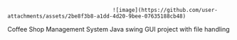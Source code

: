                                      ![image](https://github.com/user-attachments/assets/2be8f3b8-a1dd-4d20-9bee-07635188cb48)
                                     

Coffee Shop Management System
Java swing GUI project with file handling
